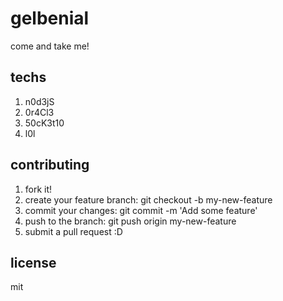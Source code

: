 # gelbenial

come and take me!

## techs

1. n0d3jS
2. 0r4Cl3
3. 50cK3t10
4. l0l

## contributing

1. fork it!
2. create your feature branch: git checkout -b my-new-feature
3. commit your changes: git commit -m 'Add some feature'
4. push to the branch: git push origin my-new-feature
5. submit a pull request :D

## license

mit